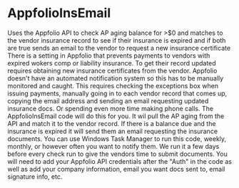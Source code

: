 # AppfolioInsEmail
Uses the Appfolio API to check AP aging balance for >$0 and matches to the vendor insurance record to see if their insurance is expired and if both are true sends an email to the vendor to request a new insurance certificate
There is a setting in Appfolio that prevents payments to vendors with expired wokers comp or liability insurance. To get their record updated requires obtaining new insurance certificates from the vendor. Appfolio doesn't have an automated notification system so this has to be manually monitored and caught. This requires checking the exceptions box when issuing payments, manually going in to each vendor record that comes up, copying the email address and sending an email requesting updated insurance docs. Or spending even more time making phone calls.
The AppfolioInsEmail code will do this for you. It wil pull the AP aging from the API and match it to the vendor record. If there is a balance due and the insurance is expired it will send them an email requesting the insurance documents. 
You can use Windows Task Manager to run this code, weekly, monthly, or however often you want to notify them. We run it a few days before every check run to give the vendors time to submit documents.
You will need to add your Appfolio API credentials after the "Auth" in the code as well as add your company information, email you want docs sent to, email signature info, etc.
